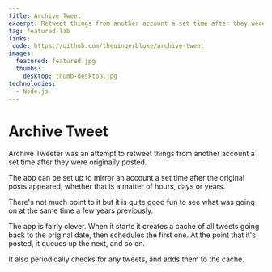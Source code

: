 ```yaml
---
title: Archive Tweet
excerpt: Retweet things from another account a set time after they were originally posted
tag: featured-lab
links:
 code: https://github.com/thegingerbloke/archive-tweet
images:
  featured: featured.jpg
  thumbs:
    desktop: thumb-desktop.jpg
technologies:
  - Node.js
---
```


# Archive Tweet

Archive Tweeter was an attempt to retweet things from another account a set time after they were originally posted.

The app can be set up to mirror an account a set time after the original posts appeared, whether that is a matter of hours, days or years.

There's not much point to it but it is quite good fun to see what was going on at the same time a few years previously.

The app is fairly clever. When it starts it creates a cache of all tweets going back to the original date, then schedules the first one. At the point that it's posted, it queues up the next, and so on.

It also periodically checks for any tweets, and adds them to the cache.
